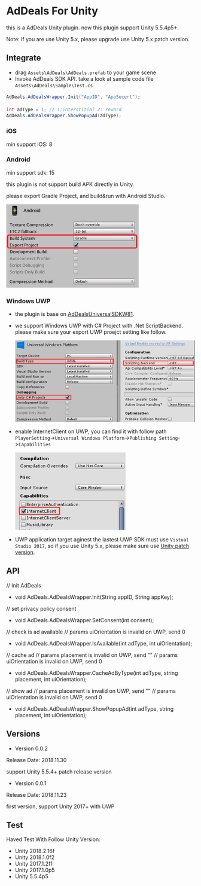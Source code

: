 # AdDeals For Unity

this is a AdDeals Unity plugin. now this plugin support Unity 5.5.4p5+.

Note: if you are use Unity 5.x, please upgrade use Unity 5.x patch version.

## Integrate

* drag `Assets\AdDeals\AdDeals.prefab` to your game scene
* Invoke AdDeals SDK API. take a look at sample code file `Assets\AdDeals\Sample\Test.cs`

```csharp
AdDeals.AdDealsWrapper.Init("AppID", "AppSecert");

int adType = 1; // 1:interstitial 2: reward
AdDeals.AdDealsWrapper.ShowPopupAd(adType);
```


### iOS

min support iOS: 8


### Android

min support sdk: 15

this plugin is not support build APK directly in Unity.

please export Gradle Project, and build&run with Android Studio.

![](./unity_android_export.png)

### Windows UWP

* the plugin is base on [AdDealsUniversalSDKW81](https://www.nuget.org/packages/AdDealsUniversalSDKW81).

* we support Windows UWP with C# Project with .Net ScriptBackend. please make sure your export UWP proejct setting like follow.

    ![Unity UWP project config](./unity_project_config.png)

* enable InternetClient on UWP, you can find it with follow path `PlayerSetting`->`Universal Windows Platform`->`Publishing Setting`->`Capabilities`

    ![Unity UWP capabilities setting](./uwp_capabilities.png)

* UWP application target aginest the lastest UWP SDK must use `Vistual Studio 2017`, so if you use Unity 5.x, please make sure use [Unity patch version](https://unity3d.com/unity/qa/patch-releases).


## API

// Init AdDeals

* void AdDeals.AdDealsWrapper.Init(String appID, String appKey);

// set privacy policy consent

* void AdDeals.AdDealsWrapper.SetConsent(int consent);

// check is ad available
// params uiOrientation is invalid on UWP, send 0

* void AdDeals.AdDealsWrapper.IsAvailable(int adType, int uiOrientation);

// cache ad
// params placement is invalid on UWP, send ""
// params uiOrientation is invalid on UWP, send 0

* void AdDeals.AdDealsWrapper.CacheAdByType(int adType, string placement, int uiOrientation);

// show ad
// params placement is invalid on UWP, send ""
// params uiOrientation is invalid on UWP, send 0

* void AdDeals.AdDealsWrapper.ShowPopupAd(int adType, string placement, int uiOrientation);



## Versions

* Version 0.0.2

Release Date: 2018.11.30

support Unity 5.5.4+ patch release version


* Version 0.0.1

Release Date: 2018.11.23

first version, support Unity 2017+ with UWP

## Test

Haved Test With Follow Unity Version:

* Unity 2018.2.16f
* Unity 2018.1.0f2
* Unity 2017.1.2f1
* Unity 2017.1.0p5
* Unity 5.5.4p5
